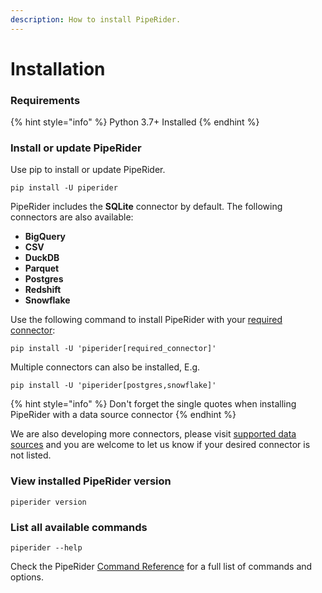 ```yaml
---
description: How to install PipeRider.
---
```


# Installation

### Requirements

{% hint style="info" %}
Python 3.7+ Installed
{% endhint %}

### Install or update PipeRider

Use pip to install or update PipeRider.

```shell
pip install -U piperider
```

PipeRider includes the **SQLite** connector by default. The following connectors are also available:

* **BigQuery**
* **CSV**
* **DuckDB**
* **Parquet**
* **Postgres**
* **Redshift**
* **Snowflake**

Use the following command to install PipeRider with your [required connector](data-sources/supported-data-sources/):

```
pip install -U 'piperider[required_connector]'
```

Multiple connectors can also be installed, E.g.

```
pip install -U 'piperider[postgres,snowflake]'
```

{% hint style="info" %}
Don't forget the single quotes when installing PipeRider with a data source connector
{% endhint %}

We are also developing more connectors, please visit [supported data sources](broken-reference) and you are welcome to let us know if your desired connector is not listed.

### View installed PipeRider version

```shell
piperider version
```

### List all available commands

```shell
piperider --help
```

Check the PipeRider [Command Reference](piperider-cli.md) for a full list of commands and options.
